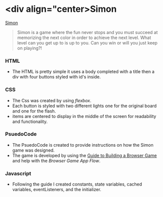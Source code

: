 # <div align="center>Simon</div>
[Simon](https://cloudpc7.github.io/project/)

>Simon is a game where the fun never stops and you must succeed at memorizing the next color in order to achieve the next level. What level can you get up to is up to you. Can you win or will you just keep on playing?!

### HTML
* The HTML is pretty simple it uses a body completed with a title then a div with four buttons styled with id's inside. 

### CSS
* The Css was created by using _flexbox_.
* Each button is styled with two different lights one for the original board and one for the flash.
* items are centered to display in the middle of the screen for readability and functionality. 

### PsuedoCode
* The PsuedoCode is created to provide instructions on how the Simon game was designed.
* The game is developed by using the [Guide to Building a Browser Game](https://gist.github.com/jim-clark/6f1919291f6007b2c0b2c93d925d6bac) and help with the _Browser Game App Flow_.

### Javascript

* Following the guide I created constants, state variables, cached variables, eventListeners, and the initializer. 
 
